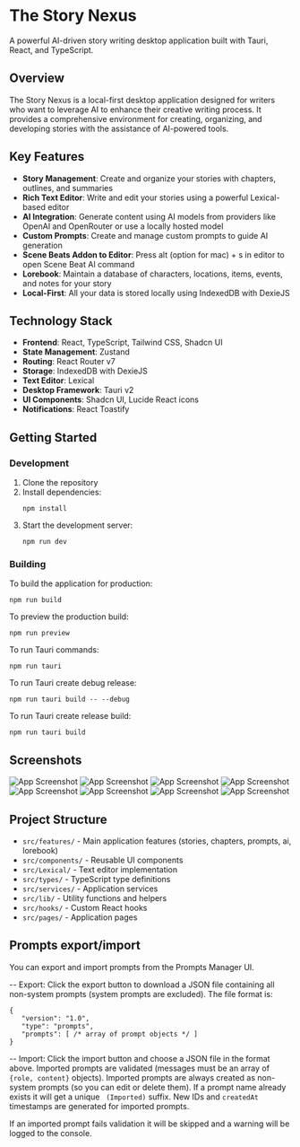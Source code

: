 # The Story Nexus

A powerful AI-driven story writing desktop application built with Tauri, React, and TypeScript.

## Overview

The Story Nexus is a local-first desktop application designed for writers who want to leverage AI to enhance their creative writing process. It provides a comprehensive environment for creating, organizing, and developing stories with the assistance of AI-powered tools.

## Key Features

- **Story Management**: Create and organize your stories with chapters, outlines, and summaries
- **Rich Text Editor**: Write and edit your stories using a powerful Lexical-based editor
- **AI Integration**: Generate content using AI models from providers like OpenAI and OpenRouter or use a locally hosted model
- **Custom Prompts**: Create and manage custom prompts to guide AI generation
- **Scene Beats Addon to Editor**: Press alt (option for mac) + s in editor to open Scene Beat AI command
- **Lorebook**: Maintain a database of characters, locations, items, events, and notes for your story
- **Local-First**: All your data is stored locally using IndexedDB with DexieJS

## Technology Stack

- **Frontend**: React, TypeScript, Tailwind CSS, Shadcn UI
- **State Management**: Zustand
- **Routing**: React Router v7
- **Storage**: IndexedDB with DexieJS
- **Text Editor**: Lexical
- **Desktop Framework**: Tauri v2
- **UI Components**: Shadcn UI, Lucide React icons
- **Notifications**: React Toastify

## Getting Started

### Development

1. Clone the repository
2. Install dependencies:
   ```
   npm install
   ```
3. Start the development server:
   ```
   npm run dev
   ```

### Building

To build the application for production:

```
npm run build
```

To preview the production build:

```
npm run preview
```

To run Tauri commands:

```
npm run tauri
```

To run Tauri create debug release:

```
npm run tauri build -- --debug
```

To run Tauri create release build:

```
npm run tauri build
```

## Screenshots

![App Screenshot](screenshots/Home.jpg)
![App Screenshot](screenshots/Stories.jpg)
![App Screenshot](screenshots/Prompts.jpg)
![App Screenshot](screenshots/Lorebook.jpg)
![App Screenshot](screenshots/CreateChapter.jpg)
![App Screenshot](screenshots/Editor.jpg)
![App Screenshot](screenshots/SceneBeat.jpg)
![App Screenshot](screenshots/GeneratedProse.jpg)

## Project Structure

- `src/features/` - Main application features (stories, chapters, prompts, ai, lorebook)
- `src/components/` - Reusable UI components
- `src/Lexical/` - Text editor implementation
- `src/types/` - TypeScript type definitions
- `src/services/` - Application services
- `src/lib/` - Utility functions and helpers
- `src/hooks/` - Custom React hooks
- `src/pages/` - Application pages

## Prompts export/import

You can export and import prompts from the Prompts Manager UI.

-- Export: Click the export button to download a JSON file containing all non-system prompts (system prompts are excluded). The file format is:

```
{
   "version": "1.0",
   "type": "prompts",
   "prompts": [ /* array of prompt objects */ ]
}
```

-- Import: Click the import button and choose a JSON file in the format above. Imported prompts are validated (messages must be an array of `{role, content}` objects). Imported prompts are always created as non-system prompts (so you can edit or delete them). If a prompt name already exists it will get a unique ` (Imported)` suffix. New IDs and `createdAt` timestamps are generated for imported prompts.

If an imported prompt fails validation it will be skipped and a warning will be logged to the console.
